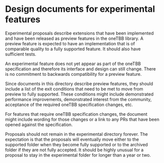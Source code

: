 # Design documents for experimental features

Experimental proposals describe extensions that have been implemented and
have been released as preview features in the oneTBB library. A preview
feature is expected to have an implementation that is of comparable quality
to a fully supported feature. It should also have sufficient tests.

An experimental feature does not yet appear as part of the oneTBB 
specification and therefore its interface and design can still change.
There is no commitment to backwards compatibility for a preview
feature.

Since documents in this directory describe preview features, they
should include a list of the exit conditions that need to be met to move from
preview to fully supported. These conditions might include demonstrated
performance improvements, demonstrated interest from the community,
acceptance of the required oneTBB specification changes, etc. 

For features that require oneTBB specification changes, the document might
include wording for those changes or a link to any PRs that have been opened
against the specification.

Proposals should not remain in the experimental directory forever. The 
expectation is that the proposals will eventually move either to the
supported folder when they become fully supported or to the archived 
folder if they are not fully accepted. It should be highly unusual for 
a proposal to stay in the experimental folder for longer than a year or 
two.
